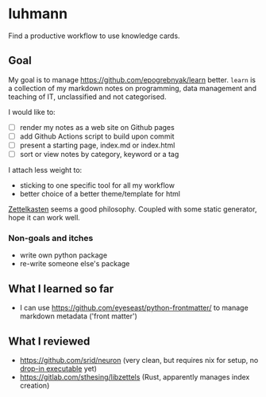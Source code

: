 # luhmann

Find a productive workflow to use knowledge cards.

Goal
----

My goal is to manage https://github.com/epogrebnyak/learn better. `learn` is a collection of my markdown notes on programming, data management and teaching of IT, unclassified and not categorised. 

I would like to:

- [ ] render my notes as a web site on Github pages
- [ ] add Github Actions script to build upon commit
- [ ] present a starting page, index.md or index.html
- [ ] sort or view notes by category, keyword or a tag

I attach less weight to:

- sticking to one specific tool for all my workflow
- better choice of a better theme/template for html

[Zettelkasten](https://en.wikipedia.org/wiki/Zettelkasten) seems a good 
philosophy. Coupled with some static generator, hope it can work well. 

### Non-goals and itches

- write own python package
- re-write someone else's package

What I learned so far
---------------------

- I can use https://github.com/eyeseast/python-frontmatter/ to manage markdown metadata ('front matter')


What I reviewed
---------------

- https://github.com/srid/neuron (very clean, but requires nix for setup, no [drop-in executable] yet)
- https://gitlab.com/sthesing/libzettels (Rust, apparently manages index creation)

[drop-in executable]: https://github.com/srid/neuron/issues/183

